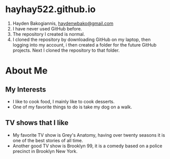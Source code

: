 # hayhay522.github.io
1. Hayden Bakogiannis, haydenwbako@gmail.com
2. I have never used GitHub before.
3. The repository I created is normal.
4. I cloned the repository by downloading GitHub on my laptop, then logging into my account, i then created a folder for the future GitHub projects. Next I cloned the repository to that folder.

# About Me
## My Interests
* I like to cook food, I mainly like to cook desserts.
* One of my favorite things to do is take my dog on a walk.
## TV shows that I like
* My favorite TV show is Grey's Anatomy, having over twenty seasons it is one of the best stories of all time.
* Another good TV show is Brooklyn 99, it is a comedy based on a police precinct in Brooklyn New York.

